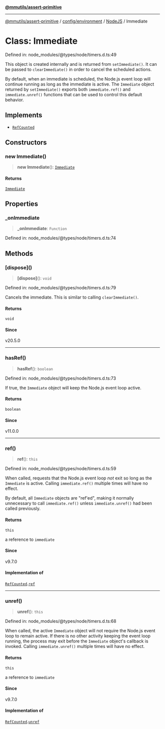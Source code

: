 [**@mmutils/assert-primitive**](../../../../../README.md)

***

[@mmutils/assert-primitive](../../../../../modules.md) / [config/environment](../../../README.md) / [NodeJS](../README.md) / Immediate

# Class: Immediate

Defined in: node\_modules/@types/node/timers.d.ts:49

This object is created internally and is returned from `setImmediate()`. It
can be passed to `clearImmediate()` in order to cancel the scheduled
actions.

By default, when an immediate is scheduled, the Node.js event loop will continue
running as long as the immediate is active. The `Immediate` object returned by `setImmediate()` exports both `immediate.ref()` and `immediate.unref()` functions that can be used to
control this default behavior.

## Implements

- [`RefCounted`](../interfaces/RefCounted.md)

## Constructors

### new Immediate()

> **new Immediate**(): [`Immediate`](Immediate.md)

#### Returns

[`Immediate`](Immediate.md)

## Properties

### \_onImmediate

> **\_onImmediate**: `Function`

Defined in: node\_modules/@types/node/timers.d.ts:74

## Methods

### \[dispose\]()

> **\[dispose\]**(): `void`

Defined in: node\_modules/@types/node/timers.d.ts:79

Cancels the immediate. This is similar to calling `clearImmediate()`.

#### Returns

`void`

#### Since

v20.5.0

***

### hasRef()

> **hasRef**(): `boolean`

Defined in: node\_modules/@types/node/timers.d.ts:73

If true, the `Immediate` object will keep the Node.js event loop active.

#### Returns

`boolean`

#### Since

v11.0.0

***

### ref()

> **ref**(): `this`

Defined in: node\_modules/@types/node/timers.d.ts:59

When called, requests that the Node.js event loop _not_ exit so long as the `Immediate` is active. Calling `immediate.ref()` multiple times will have no
effect.

By default, all `Immediate` objects are "ref'ed", making it normally unnecessary
to call `immediate.ref()` unless `immediate.unref()` had been called previously.

#### Returns

`this`

a reference to `immediate`

#### Since

v9.7.0

#### Implementation of

[`RefCounted`](../interfaces/RefCounted.md).[`ref`](../interfaces/RefCounted.md#ref)

***

### unref()

> **unref**(): `this`

Defined in: node\_modules/@types/node/timers.d.ts:68

When called, the active `Immediate` object will not require the Node.js event
loop to remain active. If there is no other activity keeping the event loop
running, the process may exit before the `Immediate` object's callback is
invoked. Calling `immediate.unref()` multiple times will have no effect.

#### Returns

`this`

a reference to `immediate`

#### Since

v9.7.0

#### Implementation of

[`RefCounted`](../interfaces/RefCounted.md).[`unref`](../interfaces/RefCounted.md#unref)
